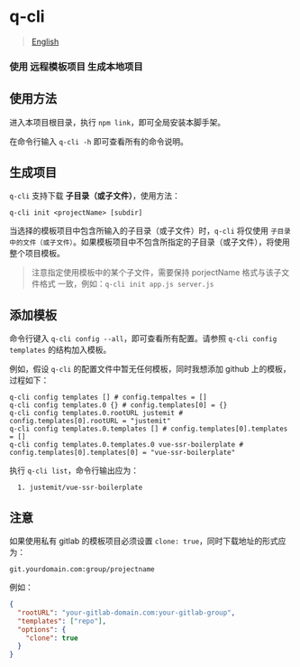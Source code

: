 # q-cli

> [English](./README_EN.md)

### 使用 **远程模板项目** 生成本地项目

## 使用方法

进入本项目根目录，执行 `npm link`，即可全局安装本脚手架。

在命令行输入 `q-cli -h` 即可查看所有的命令说明。

## 生成项目

`q-cli` 支持下载 **子目录（或子文件）**，使用方法：

```shell
q-cli init <projectName> [subdir]
```

当选择的模板项目中包含所输入的子目录（或子文件）时，`q-cli` 将仅使用 `子目录中的文件（或子文件）`。如果模板项目中不包含所指定的子目录（或子文件），将使用整个项目模板。

> 注意指定使用模板中的某个子文件，需要保持 porjectName 格式与该子文件格式 一致，例如：`q-cli init app.js server.js`

## 添加模板

命令行键入 `q-cli config --all`，即可查看所有配置。请参照 `q-cli config templates` 的结构加入模板。

例如，假设 `q-cli` 的配置文件中暂无任何模板，同时我想添加 github 上的模板，过程如下：

```shell
q-cli config templates [] # config.tempaltes = []
q-cli config templates.0 {} # config.templates[0] = {}
q-cli config templates.0.rootURL justemit # config.templates[0].rootURL = "justemit"
q-cli config templates.0.templates [] # config.templates[0].templates = []
q-cli config templates.0.templates.0 vue-ssr-boilerplate # config.templates[0].templates[0] = "vue-ssr-boilerplate"
```

执行 `q-cli list`，命令行输出应为：

```shell
  1. justemit/vue-ssr-boilerplate
```

## 注意

如果使用私有 gitlab 的模板项目必须设置 `clone: true`，同时下载地址的形式应为：

```shell
git.yourdomain.com:group/projectname
```

例如：

```json
{
  "rootURL": "your-gitlab-domain.com:your-gitlab-group",
  "templates": ["repo"],
  "options": {
    "clone": true
  }
}
```
